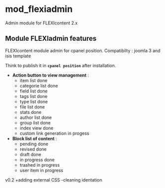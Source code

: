 mod_flexiadmin
==============
Admin module for FLEXIcontent 2.x


## Module FLEXIadmin features


FLEXIcontent module admin for cpanel position.
 Compatibilty : joomla 3 and isis template

Think to publish it in **`cpanel position`** after installation.

- **Action button to view management** :
  - item list done
  - categorie list done
  - field list done
  - tags list done
  - type list done
  - file list done
  - stats done
  - author list done
  - group list done
  - index view done
  - custom link generation in progess
- **Block list of content** :
  - pending done
  - revised done
  - draft done
  - in progress done
  - trashed in progress
  - user item in progress

v0.2
+adding external CSS
-cleaning identation
